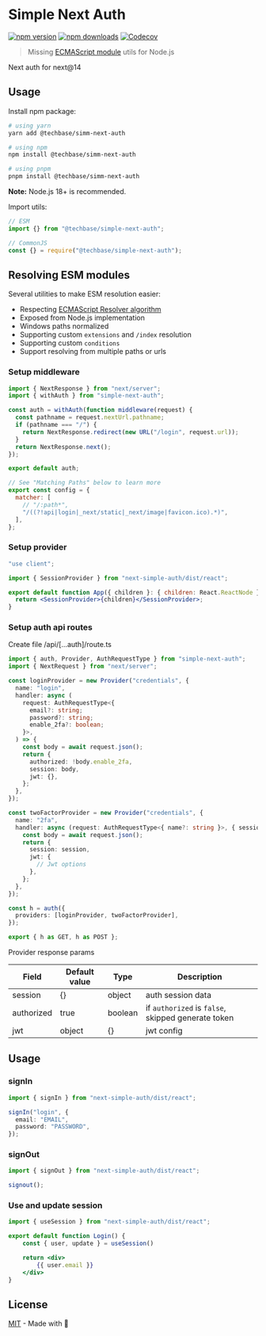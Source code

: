 # Simple Next Auth

[![npm version][npm-version-src]][npm-version-href]
[![npm downloads][npm-downloads-src]][npm-downloads-href]
[![Codecov][codecov-src]][codecov-href]

> Missing [ECMAScript module](https://nodejs.org/api/esm.html) utils for Node.js

Next auth for next@14

## Usage

Install npm package:

```sh
# using yarn
yarn add @techbase/simm-next-auth

# using npm
npm install @techbase/simm-next-auth

# using pnpm
pnpm install @techbase/simm-next-auth
```

**Note:** Node.js 18+ is recommended.

Import utils:

```js
// ESM
import {} from "@techbase/simple-next-auth";

// CommonJS
const {} = require("@techbase/simple-next-auth");
```

## Resolving ESM modules

Several utilities to make ESM resolution easier:

- Respecting [ECMAScript Resolver algorithm](https://nodejs.org/dist/latest-v14.x/docs/api/esm.html#esm_resolver_algorithm)
- Exposed from Node.js implementation
- Windows paths normalized
- Supporting custom `extensions` and `/index` resolution
- Supporting custom `conditions`
- Support resolving from multiple paths or urls

### Setup middleware

```javascript
import { NextResponse } from "next/server";
import { withAuth } from "simple-next-auth";

const auth = withAuth(function middleware(request) {
  const pathname = request.nextUrl.pathname;
  if (pathname === "/") {
    return NextResponse.redirect(new URL("/login", request.url));
  }
  return NextResponse.next();
});

export default auth;

// See "Matching Paths" below to learn more
export const config = {
  matcher: [
    // "/:path*",
    "/((?!api|login|_next/static|_next/image|favicon.ico).*)",
  ],
};
```

### Setup provider

```jsx
"use client";

import { SessionProvider } from "next-simple-auth/dist/react";

export default function App({ children }: { children: React.ReactNode }) {
  return <SessionProvider>{children}</SessionProvider>;
}

```

### Setup auth api routes

Create file /api/[...auth]/route.ts

```typescript
import { auth, Provider, AuthRequestType } from "simple-next-auth";
import { NextRequest } from "next/server";

const loginProvider = new Provider("credentials", {
  name: "login",
  handler: async (
    request: AuthRequestType<{
      email?: string;
      password?: string;
      enable_2fa?: boolean;
    }>,
  ) => {
    const body = await request.json();
    return {
      authorized: !body.enable_2fa,
      session: body,
      jwt: {},
    };
  },
});

const twoFactorProvider = new Provider("credentials", {
  name: "2fa",
  handler: async (request: AuthRequestType<{ name?: string }>, { session }) => {
    const body = await request.json();
    return {
      session: session,
      jwt: {
        // Jwt options
      },
    };
  },
});

const h = auth({
  providers: [loginProvider, twoFactorProvider],
});

export { h as GET, h as POST };
```

Provider response params

| Field      | Default value | Type    | Description                                        |
| ---------- | ------------- | ------- | -------------------------------------------------- |
| session    | {}            | object  | auth session data                                  |
| authorized | true          | boolean | if `authorized` is `false`, skipped generate token |
| jwt        | object        | {}      | jwt config                                         |

## Usage

### signIn

```typescript
import { signIn } from "next-simple-auth/dist/react";

signIn("login", {
  email: "EMAIL",
  password: "PASSWORD",
});
```

### signOut

```typescript
import { signOut } from "next-simple-auth/dist/react";

signout();
```

### Use and update session

```jsx
import { useSession } from "next-simple-auth/dist/react";

export default function Login() {
    const { user, update } = useSession()

    return <div>
        {{ user.email }}
    </div>
}

```

## License

[MIT](./LICENSE) - Made with 💛

<!-- Badges -->

[npm-version-src]: https://img.shields.io/npm/v/simple-next-auth?style=flat&colorA=18181B&colorB=F0DB4F
[npm-version-href]: https://npmjs.com/package/simple-next-auth
[npm-downloads-src]: https://img.shields.io/npm/dm/simple-next-auth?style=flat&colorA=18181B&colorB=F0DB4F
[npm-downloads-href]: https://npmjs.com/package/simple-next-auth
[codecov-src]: https://img.shields.io/codecov/c/gh/unjs/simple-next-auth/main?style=flat&colorA=18181B&colorB=F0DB4F
[codecov-href]: https://codecov.io/gh/unjs/simple-next-auth

